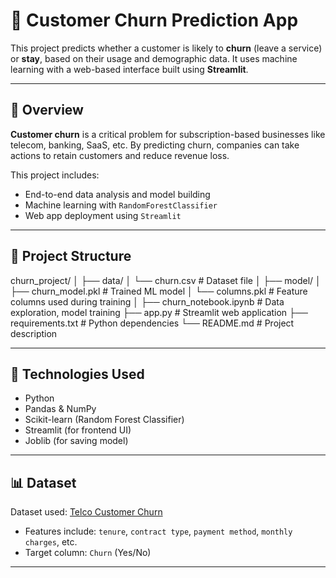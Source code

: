 # 🔮 Customer Churn Prediction App

This project predicts whether a customer is likely to **churn** (leave a service) or **stay**, based on their usage and demographic data. It uses machine learning with a web-based interface built using **Streamlit**.

---

## 📌 Overview

**Customer churn** is a critical problem for subscription-based businesses like telecom, banking, SaaS, etc. By predicting churn, companies can take actions to retain customers and reduce revenue loss.

This project includes:
- End-to-end data analysis and model building
- Machine learning with `RandomForestClassifier`
- Web app deployment using `Streamlit`

---

## 📁 Project Structure

churn_project/
│
├── data/
│ └── churn.csv # Dataset file
│
├── model/
│ ├── churn_model.pkl # Trained ML model
│ └── columns.pkl # Feature columns used during training
│
├── churn_notebook.ipynb # Data exploration, model training
├── app.py # Streamlit web application
├── requirements.txt # Python dependencies
└── README.md # Project description


---

## 🧠 Technologies Used

- Python
- Pandas & NumPy
- Scikit-learn (Random Forest Classifier)
- Streamlit (for frontend UI)
- Joblib (for saving model)

---

## 📊 Dataset

Dataset used: [Telco Customer Churn](https://www.kaggle.com/datasets/blastchar/telco-customer-churn)  
- Features include: `tenure`, `contract type`, `payment method`, `monthly charges`, etc.  
- Target column: `Churn` (Yes/No)

---


